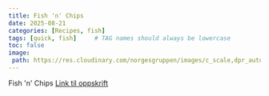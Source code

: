 ```yaml
---
title: Fish 'n' Chips
date: 2025-08-21
categories: [Recipes, fish]
tags: [quick, fish]     # TAG names should always be lowercase
toc: false
image:
 path: https://res.cloudinary.com/norgesgruppen/images/c_scale,dpr_auto,f_auto,q_auto:eco,w_420/gpere8ubncwgn53hridh/fish-and-chips
---
```

Fish 'n' Chips
[Link til oppskrift](https://meny.no/oppskrifter/fisk/fish-and-chips/)
